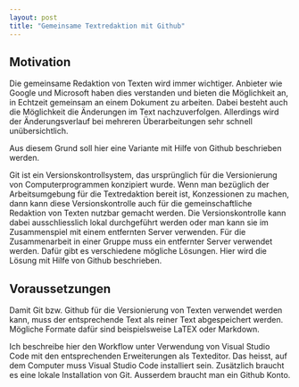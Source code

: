 ```yaml
---
layout: post
title: "Gemeinsame Textredaktion mit Github"
---
```


## Motivation

Die gemeinsame Redaktion von Texten wird immer wichtiger. Anbieter wie
Google und Microsoft haben dies verstanden und bieten die Möglichkeit
an, in Echtzeit gemeinsam an einem Dokument zu arbeiten. Dabei besteht
auch die Möglichkeit die Änderungen im Text nachzuverfolgen. Allerdings
wird der Änderungsverlauf bei mehreren Überarbeitungen sehr schnell
unübersichtlich.

Aus diesem Grund soll hier eine Variante mit Hilfe von Github
beschrieben werden.

Git ist ein Versionskontrollsystem, das ursprünglich für die
Versionierung von Computerprogrammen konzipiert wurde. Wenn man
bezüglich der Arbeitsumgebung für die Textredaktion bereit ist,
Konzessionen zu machen, dann kann diese Versionskontrolle auch für die
gemeinschaftliche Redaktion von Texten nutzbar gemacht werden. Die
Versionskontrolle kann dabei ausschliesslich lokal durchgeführt werden
oder man kann sie im Zusammenspiel mit einem entfernten Server
verwenden. Für die Zusammenarbeit in einer Gruppe muss ein entfernter
Server verwendet werden. Dafür gibt es verschiedene mögliche Lösungen.
Hier wird die Lösung mit Hilfe von Github beschrieben.

## Voraussetzungen

Damit Git bzw. Github für die Versionierung von Texten verwendet werden
kann, muss der entsprechende Text als reiner Text abgespeichert werden.
Mögliche Formate dafür sind beispielsweise LaTEX oder Markdown.

Ich beschreibe hier den Workflow unter Verwendung von Visual Studio Code
mit den entsprechenden Erweiterungen als Texteditor. Das heisst, auf dem
Computer muss Visual Studio Code installiert sein. Zusätzlich braucht es
eine lokale Installation von Git. Ausserdem braucht man ein Github Konto.